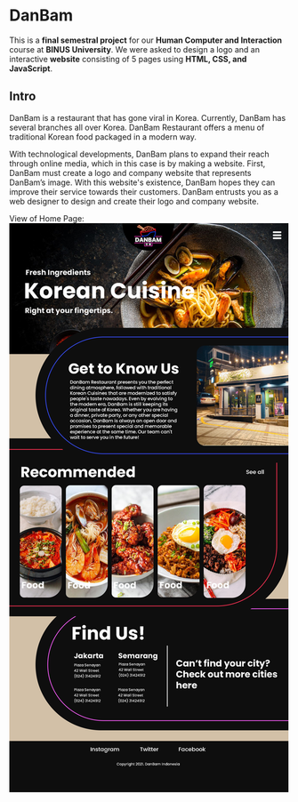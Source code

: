 # DanBam

This is a **final semestral project** for our **Human Computer and Interaction** course at **BINUS University**. We were asked to design a logo and an interactive **website** consisting of 5 pages using **HTML, CSS, and JavaScript**.

## Intro
DanBam is a restaurant that has gone viral in Korea. Currently, DanBam has several branches all over Korea. DanBam Restaurant offers a menu of traditional Korean food packaged in a modern way.

With technological developments, DanBam plans to expand their reach through online media, which in this case is by making a website. First, DanBam must create a logo and company website that represents DanBam’s image. With this website's existence, DanBam hopes they can improve their service towards their customers. DanBam entrusts you as a web designer to design and create their logo and company website.

View of Home Page:
![plot](./images/home.png)

